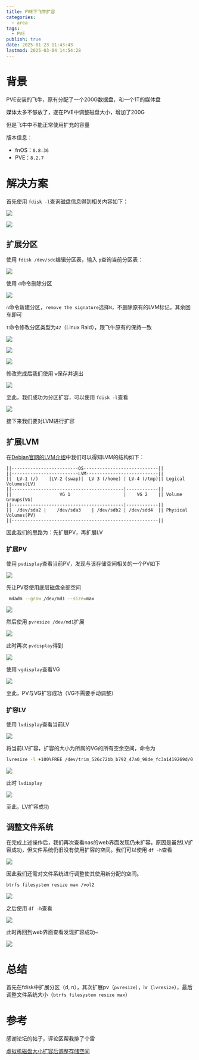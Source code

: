 ```yaml
---
title: PVE下飞牛扩容
categories:
  - area
tags:
  - PVE
publish: true
date: 2025-01-23 11:43:43
lastmod: 2025-03-04 14:54:28
---
```

# 背景

PVE安装的飞牛，原有分配了一个200G数据盘，和一个1T的媒体盘

媒体太多不够放了，遂在PVE中调整磁盘大小，增加了200G

但是飞牛中不能正常使用扩充的容量

版本信息：

+ fnOS：`0.8.36`
+ PVE：`8.2.7`


# 解决方案

首先使用 `fdisk -l`查询磁盘信息得到相关内容如下：

![](/images/image-20250304161139544.png)


![](/images/image-20250304161139560.png)


## 扩展分区

使用 `fdisk /dev/sdc`编辑分区表，输入 `p`查询当前分区表：

![](/images/image-20250304161139573.png)

使用 `d`命令删除分区

![](/images/image-20250304161139588.png)

`n`命令新建分区，`remove the signature`选择`N`，不删除原有的LVM标记，其余回车即可

`t`命令修改分区类型为`42`（Linux Raid），跟飞牛原有的保持一致

![](/images/image-20250304161139602.png)

![](/images/image-20250304161139616.png)

![](/images/image-20250304161139628.png)

修改完成后我们使用 `w`保存并退出

![](/images/image-20250304161139644.png)

至此，我们成功为分区扩容，可以使用 `fdisk -l`查看

![](/images/image-20250304161139655.png)

接下来我们要对LVM进行扩容

## 扩展LVM

在[Debian官网的LVM介绍](https://wiki.debian.org/LVM)中我们可以得知LVM的结构如下：

```null
||-------------------------OS----------------------------||
||-------------------------LVM---------------------------||
||  LV-1 (/)    |LV-2 (swap)|  LV 3 (/home) | LV-4 (/tmp)|| Logical Volumes(LV)
||------------------------------------------|------------||
||                  VG 1                    |    VG 2    || Volume Groups(VG)
||------------------------------------------|------------||
||  /dev/sda2 |    /dev/sda3    | /dev/sdb2 | /dev/sdd4  || Physical Volumes(PV)
||-------------------------------------------------------||

```

因此我们的思路为：先扩展PV，再扩展LV

### 扩展PV

使用 `pvdisplay`查看当前PV，发现与该存储空间相关的一个PV如下

![](/images/image-20250304161139668.png)

先让PV卷使用底层磁盘全部空间

```bash
 mdadm --grow /dev/md1 --size=max
```
![](/images/image-20250304161139684.png)

然后使用 `pvresize /dev/md1`扩展

![](/images/image-20250304161139696.png)

此时再次 `pvdisplay`得到

![](/images/image-20250304161139709.png)

使用 `vgdisplay`查看VG

![](/images/image-20250304161139722.png)

至此，PV与VG扩容成功（VG不需要手动调整）

### 扩容LV

使用 `lvdisplay`查看当前LV

![](/images/image-20250304161139733.png)

将当前LV扩容，扩容的大小为所属的VG的所有空余空间，命令为
```bash
lvresize -l +100%FREE /dev/trim_526c72bb_b792_47a0_98de_fc3a1419269d/0
```

![](/images/image-20250304161139746.png)

此时 `lvdisplay`

![](/images/image-20250304161139758.png)

至此，LV扩容成功

## 调整文件系统

在完成上述操作后，我们再次查看nas的web界面发现仍未扩容，原因是虽然LV扩容成功，但文件系统仍旧没有使用扩容的空间。我们可以使用 `df -h`查看

![](/images/image-20250304161139771.png)

因此我们还需对文件系统进行调整使其使用新分配的空间。

```bash
btrfs filesystem resize max /vol2
```

![](/images/image-20250304161139783.png)

之后使用 `df -h`查看

![](/images/image-20250304161139795.png)

此时再回到web界面查看发现扩容成功~

![](/images/image-20250304161139807.png)


# 总结


首先在fdisk中扩展分区（d, n），其次扩展pv（`pvresize`），lv（`lvresize`），最后调整文件系统大小（`btrfs filesystem resize max`）



# 参考

感谢论坛的帖子，评论区帮我排了个雷

[虚拟机磁盘大小扩容后调整存储空间](https://club.fnnas.com/forum.php?mod=viewthread&tid=4513&highlight=)

